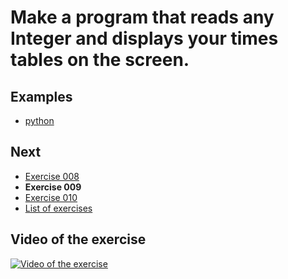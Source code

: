 # Make a program that reads any Integer and displays your times tables on the screen.

## Examples

- [python](python)

## Next

- [Exercise 008](../008)
- **Exercise 009**
- [Exercise 010](../010)
- [List of exercises](../)

## Video of the exercise

[![Video of the exercise](https://img.youtube.com/vi/qajq3SI0QQs/maxresdefault.jpg)](https://youtu.be/qajq3SI0QQs)

